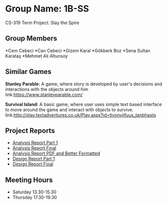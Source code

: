 # Group Name: 1B-SS
CS-319 Term Project: Slay the Spire

Group Members
-
*Cem Cebeci
*Can Cebeci
*Gizem Karal
*Gökberk Boz
*Sena Sultan Karataş
*Mehmet Ali Altunsoy



Similar Games
-
**Stanley Parable:** A game, where story is developed by user's decisions and interactions with the objects around him
link:https://www.stanleyparable.com/

**Survival Island:** A basic game, where user uses simple text based interface to move around the game and interact with objects to survive.
link:http://play.textadventures.co.uk/Play.aspx?id=tlyonyiifuux_tanbhaslq




Project Reports
-
* [Analysis Report Part 1](Reports/Submissions/Analysis%20Report/Project_Analysis_Report_Part1.pdf)
* [Analysis Report Final](Reports/Submissions/Analysis%20Report/Project%20Analysis%20Report%20Completed.docx)
* [Analysis Report PDF and Better Formatted](Reports/Submissions/Analysis%20Report/Project%20Analysis%20Report%20Completed%20Better%20Formatted.pdf)
* [Design Report Part 1](Reports/Submissions/DesignReport/Design_Report_Part1.pdf)
* [Design Report Final](Reports/Submissions/DesignReport/Design_Report_Final.pdf)

Meeting Hours
-
* Saturday 13.30-15.30
* Thursday 17.30-19.30
